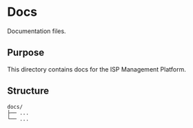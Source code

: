 # Docs

Documentation files.

## Purpose

This directory contains docs for the ISP Management Platform.

## Structure

```
docs/
├── ...
└── ...
```
